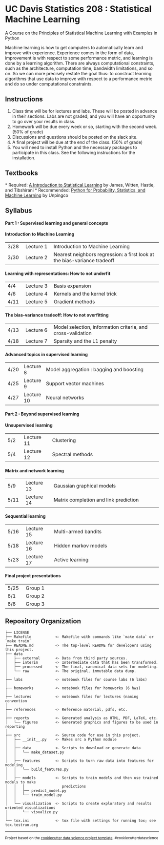 UC Davis Statistics 208 : Statistical Machine Learning
==============================

A Course on the Principles of Statistical Machine Learning with Examples in Python

Machine learning is how to get computers to automatically learn and improve with experience. Experience comes in the form of data, improvement is with respect to some performance metric, and learning is done by a learning algorithm. There are always computational constraints, such as the architecture, computation time, bandwidth limitations, and so on. So we can more precisely restate the goal thus: to construct learning algorithms that use data to improve with respect to a performance metric and do so under computational constraints.

<h2>Instructions</h2>

1. Class time will be for lectures and labs.  These will be posted in advance in their sections.  Labs are not graded, and you will have an opportunity to go over your results in class.
1. Homework will be due every week or so, starting with the second week. (50% of grade)
1. Discussions and questions should be posted on the slack site.
1. A final project will be due at the end of the class.  (50% of grade)
1. You will need to install Python and the necessary packages to participate in this class.  See the following instructions for the installation.

<h2>Textbooks</h2>
* Required: <a href="http://www-bcf.usc.edu/~gareth/ISL/">A Introduction to Statistical Learning</a> by James, Witten, Hastie, and Tibshirani
* Recommended: <a href="http://www.springer.com/us/book/9783319307152">Python for Probability, Statistics, and Machine Learning</a> by Unpingco

<h2>Syllabus</h2>
<h4>Part 1 : Supervised learning and general concepts</h4>
<h4>Introduction to Machine Learning</h4>
<table>
<tr><td width="50px">3/28</td><td width="100px">Lecture 1</td><td width="650px">Introduction to Machine Learning</td></tr>
<tr><td width="50px">3/30</td><td width="100px">Lecture 2</td><td width="650px"> Nearest neighbors regression: a first look at the bias-variance tradeoff</td></tr>
</table>

<h4>Learning with representations: How to not underfit</h4>
<table>
<tr><td width="50px">4/4</td><td width="100px">Lecture 3</td><td width="650px">Basis expansion</td></tr>
<tr><td width="50px">4/6</td><td width="100px">Lecture 4</td><td width="650px">Kernels and the kernel trick</td></tr>
<tr><td width="50px">4/11</td><td width="100px">Lecture 5</td><td width="650px">Gradient methods</td></tr>
</table>

<h4>The bias-variance tradeoff: How to not overfitting</h4>
<table>
<tr><td width="50px">4/13</td><td width="100px">Lecture 6</td><td width="650px"> Model selection, information criteria, and cross-validation
</td></tr>
<tr><td width="50px">4/18</td><td width="100px">Lecture 7</td><td width="650px">Sparsity and the L1 penalty</td></tr>
</table>

<h4>Advanced topics in supervised learning</h4>
<table>
<tr><td width="50px">4/20</td><td width="105px">Lecture 8</td><td width="100%">Model aggregation : bagging and boosting</td></tr>
<tr><td width="50px">4/25</td><td width="105px">Lecture 9</td><td>Support vector machines</td></tr>
<tr><td width="50px">4/27</td><td width="105px">Lecture 10</td><td>Neural networks</td></tr>
</table>

<h4>Part 2 : Beyond supervised learning</h4>
<h4>Unsupervised learning</h4>
<table>
<tr><td width="50px">5/2</td><td width="100px">Lecture 11</td><td width="650px">Clustering</td></tr>
<tr><td width="50px">5/4</td><td width="100px">Lecture 12</td><td width="650px">Spectral methods</td></tr>
</table>

<h4>Matrix and network learning </h4>
<table>
<tr><td width="50px">5/9</td><td width="100px">Lecture 13</td><td width="650px">Gaussian graphical models</td></tr>
<tr><td width="50px">5/11</td><td width="100px">Lecture 14</td><td width="650px">Matrix completion and link prediction</td></tr>
</table>

<h4>Sequential learning</h4>
<table>
<tr><td width="50px">5/16</td><td width="100px">Lecture 15</td><td width="650px">Multi-armed bandits</td></tr>
<tr><td width="50px">5/18</td><td width="100px">Lecture 16</td><td width="650px">Hidden markov models</td></tr>
<tr><td width="50px">5/23</td><td width="100px">Lecture 17</td><td width="650px">Active learning</td></tr>
</table>

<h4>Final project presentations</h4>
<table>
<tr><td width="50px">5/25</td><td width="100px">Group 1</td><td width="650px"></td></tr>
<tr><td width="50px">6/1</td><td width="100px">Group 2</td><td width="650px"></td></tr>
<tr><td width="50px">6/6</td><td width="100px">Group 3</td><td width="650px"></td></tr>
</table>



Repository Organization
------------

    ├── LICENSE
    ├── Makefile           <- Makefile with commands like `make data` or `make train`
    ├── README.md          <- The top-level README for developers using this project.
    ├── data
    │   ├── external       <- Data from third party sources.
    │   ├── interim        <- Intermediate data that has been transformed.
    │   ├── processed      <- The final, canonical data sets for modeling.
    │   └── raw            <- The original, immutable data dump.
    │
    ├── labs               <- notebook files for course labs (6 labs)
    │
    ├── homeworks          <- notebook files for homeworks (6 hws)
    │
    ├── lectures           <- notebook files for lectures (naming convention 
    │
    ├── references         <- Reference material, pdfs, etc.
    │
    ├── reports            <- Generated analysis as HTML, PDF, LaTeX, etc.
    │   └── figures        <- Generated graphics and figures to be used in reporting
    │
    ├── src                <- Source code for use in this project.
    │   ├── __init__.py    <- Makes src a Python module
    │   │
    │   ├── data           <- Scripts to download or generate data
    │   │   └── make_dataset.py
    │   │
    │   ├── features       <- Scripts to turn raw data into features for modeling
    │   │   └── build_features.py
    │   │
    │   ├── models         <- Scripts to train models and then use trained models to make
    │   │   │                 predictions
    │   │   ├── predict_model.py
    │   │   └── train_model.py
    │   │
    │   └── visualization  <- Scripts to create exploratory and results oriented visualizations
    │       └── visualize.py
    │
    └── tox.ini            <- tox file with settings for running tox; see tox.testrun.org


--------

<p><small>Project based on the <a target="_blank" href="https://drivendata.github.io/cookiecutter-data-science/">cookiecutter data science project template</a>. #cookiecutterdatascience</small></p>
